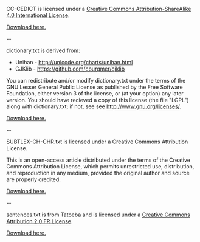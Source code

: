 CC-CEDICT is licensed under a
[Creative Commons Attribution-ShareAlike 4.0 International License](https://creativecommons.org/licenses/by-sa/4.0/).

[Download here.](https://www.mdbg.net/chinese/dictionary?page=cc-cedict)

--

dictionary.txt is derived from:

- Unihan - http://unicode.org/charts/unihan.html
- CJKlib - https://github.com/cburgmer/cjklib

You can redistribute and/or modify dictionary.txt under the terms of the GNU
Lesser General Public License as published by the Free Software Foundation,
either version 3 of the license, or (at your option) any later version. You
should have recieved a copy of this license (the file "LGPL") along with
dictionary.txt; if not, see see <http://www.gnu.org/licenses/>.

[Download here.](https://github.com/skishore/makemeahanzi)

--

SUBTLEX-CH-CHR.txt is licensed under a Creative Commons Attribution License.

This is an open-access article distributed under the terms of the Creative
Commons Attribution License, which permits unrestricted use, distribution, and
reproduction in any medium, provided the original author and source are properly
credited.

[Download here.](https://www.ncbi.nlm.nih.gov/pmc/articles/PMC2880003/)

--

sentences.txt is from Tatoeba and is licensed under a
[Creative Commons Attribution 2.0 FR License](https://creativecommons.org/licenses/by/2.0/fr/).

[Download here.](https://tatoeba.org/en/downloads)

